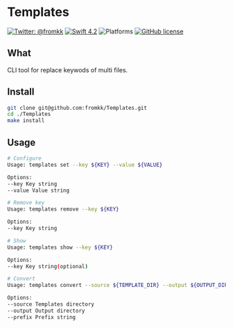 # Templates

[![Twitter: @fromkk](https://img.shields.io/badge/contact-@fromkk-00801D.svg?style=flat)](https://twitter.com/fromkk)
[![Swift 4.2](https://img.shields.io/badge/Swift-4.2-F16D39.svg?style=flat)](https://developer.apple.com/swift/)
![Platforms](https://img.shields.io/badge/platform-macOS-lightgrey.svg)
[![GitHub license](https://img.shields.io/badge/license-MIT-lightgrey.svg)](https://raw.githubusercontent.com/fromkk/Templates/master/LICENSE.md)

## What

CLI tool for replace keywods of multi files.

## Install

```sh
git clone git@github.com:fromkk/Templates.git
cd ./Templates
make install
```

## Usage

```sh
# Configure
Usage: templates set --key ${KEY} --value ${VALUE}

Options:
--key Key string
--value Value string

# Remove key
Usage: templates remove --key ${KEY}

Options:
--key Key string

# Show
Usage: templates show --key ${KEY}

Options:
--key Key string(optional)

# Convert
Usage: templates convert --source ${TEMPLATE_DIR} --output ${OUTPUT_DIR} --prefix ${PREFIX}

Options:
--source Templates directory
--output Output directory
--prefix Prefix string
```

